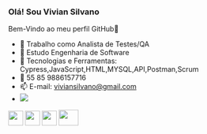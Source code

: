 ### Olá! Sou Vivian Silvano
Bem-Vindo ao meu perfil GitHub👋

- 🔭 Trabalho como Analista de Testes/QA
- 🌱 Estudo Engenharia de Software
- 📌 Tecnologias e Ferramentas: Cypress,JavaScript,HTML,MYSQL,API,Postman,Scrum
- 📱  55 85 9886157716
- 📫 E-mail: viviansilvano@gmail.com
- <a href="https://www.linkedin.com/in/vivian-silvano-876885253" target="_blank"><img src="https://img.shields.io/badge/-LinkedIn-%230077B5?style=for-the-badge&logo=linkedin&logoColor=white" target="_blank"></a>

 <img src="https://cdn.jsdelivr.net/gh/devicons/devicon/icons/javascript/javascript-original.svg" width="30" height="30" />  <img src="https://cdn.jsdelivr.net/gh/devicons/devicon/icons/html5/html5-original.svg" width="30" height="30" />  <img src="https://cdn.jsdelivr.net/gh/devicons/devicon/icons/mysql/mysql-original.svg" width="30" height="30" /> <img src="https://www.cypress.io/images/layouts/navbar-brand.svg" width="40" height="32" />


          
          


            
          
